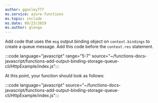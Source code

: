 ```yaml
---
author: ggailey777
ms.service: azure-functions
ms.topic: include
ms.date: 09/23/2019
ms.author: glenga
---
```


Add code that uses the `msg` output binding object on `context.bindings` to create a queue message. Add this code before the `context.res` statement.

:::code language="javascript" range="5-7" source="~/functions-docs-javascript/functions-add-output-binding-storage-queue-cli/HttpExample/index.js":::

At this point, your function should look as follows:

:::code language="javascript" source="~/functions-docs-javascript/functions-add-output-binding-storage-queue-cli/HttpExample/index.js":::